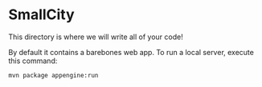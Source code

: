# SmallCity
This directory is where we will write all of your code!

By default it contains a barebones web app. To run a local server, execute this
command:

```bash
mvn package appengine:run
```